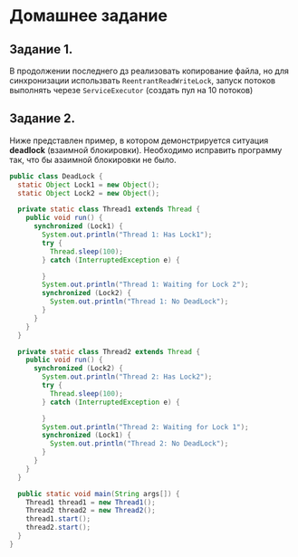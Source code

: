 # Домашнее задание 

## Задание 1.

В продолжении последнего дз реализовать копирование файла, но для синхронизации использвать `ReentrantReadWriteLock`,
запуск потоков выполнять черезе `ServiceExecutor` (создать пул на 10 потоков)

## Задание 2.

Ниже представлен пример, в котором демонстрируется ситуация **deadlock** (взаимной блокировки).
Необходимо исправить программу так, что бы азаимной блокировки не было.

```java
public class DeadLock {
  static Object Lock1 = new Object();
  static Object Lock2 = new Object();

  private static class Thread1 extends Thread {
    public void run() {
      synchronized (Lock1) {
        System.out.println("Thread 1: Has Lock1");
        try {
          Thread.sleep(100);
        } catch (InterruptedException e) {

        }
        System.out.println("Thread 1: Waiting for Lock 2");
        synchronized (Lock2) {
          System.out.println("Thread 1: No DeadLock");
        }
      }
    }
  }

  private static class Thread2 extends Thread {
    public void run() {
      synchronized (Lock2) {
        System.out.println("Thread 2: Has Lock2");
        try {
          Thread.sleep(100);
        } catch (InterruptedException e) {

        }
        System.out.println("Thread 2: Waiting for Lock 1");
        synchronized (Lock1) {
          System.out.println("Thread 2: No DeadLock");
        }
      }
    }
  }

  public static void main(String args[]) {
    Thread1 thread1 = new Thread1();
    Thread2 thread2 = new Thread2();
    thread1.start();
    thread2.start();
  }
}
```
